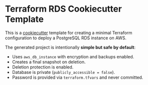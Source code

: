 # Terraform RDS Cookiecutter Template

This is a [cookiecutter](https://cookiecutter.readthedocs.io/) template for creating a minimal Terraform configuration to deploy a PostgreSQL RDS instance on AWS.

The generated project is intentionally **simple but safe by default**:
- Uses `aws_db_instance` with encryption and backups enabled.
- Creates a final snapshot on deletion.
- Deletion protection is enabled.
- Database is private (`publicly_accessible = false`).
- Password is provided via `terraform.tfvars` and never committed.
